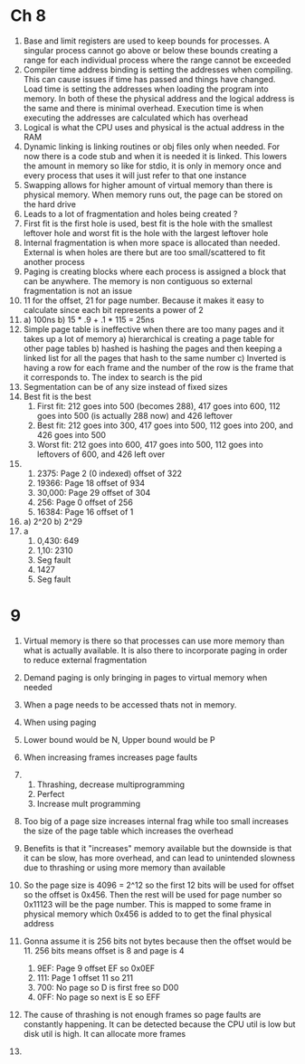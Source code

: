# Ch 8 
1. Base and limit registers are used to keep bounds for processes. A singular process cannot go above or below these bounds creating a range for each individual process where the range cannot be exceeded
2. Compiler time address binding is setting the addresses when compiling. This can cause issues if time has passed and things have changed. Load time is setting the addresses when loading the program into memory. In both of these the physical address and the logical address is the same and there is minimal overhead. Execution time is when executing the addresses are calculated which has overhead
3. Logical is what the CPU uses and physical is the actual address in the RAM
4. Dynamic linking is linking routines or obj files only when needed. For now there is a code stub and when it is needed it is linked. This lowers the amount in memory so like for stdio, it is only in memory once and every process that uses it will just refer to that one instance
5. Swapping allows for higher amount of virtual memory than there is physical memory. When memory runs out, the page can be stored on the hard drive
6. Leads to a lot of fragmentation and holes being created ?
7. First fit is the first hole is used, best fit is the hole with the smallest leftover hole and worst fit is the hole with the largest leftover hole
8. Internal fragmentation is when more space is allocated than needed. External is when holes are there but are too small/scattered to fit another process
9. Paging is creating blocks where each process is assigned a block that can be anywhere. The memory is non contiguous so external fragmentation is not an issue 
10. 11 for the offset, 21 for page number. Because it makes it easy to calculate since each bit represents a power of 2
11. a) 100ns b) 15 * .9 + .1 * 115 = 25ns
12. Simple page table is ineffective when there are too many pages and it takes up a lot of memory a) hierarchical is creating a page table for other page tables b) hashed is hashing the pages and then keeping a linked list for all the pages that hash to the same number c) Inverted is having a row for each frame and the number of the row is the frame that it corresponds to. The index to search is the pid
13. Segmentation can be of any size instead of fixed sizes
14. Best fit is the best
	1. First fit: 212 goes into 500 (becomes 288), 417 goes into 600, 112 goes into 500 (is actually 288 now) and 426 leftover
	2. Best fit: 212 goes into 300, 417 goes into 500, 112 goes into 200, and 426 goes into 500 
	3. Worst fit: 212 goes into 600, 417 goes into 500, 112 goes into leftovers of 600, and 426 left over
15. 
	1. 2375: Page 2 (0 indexed) offset of 322
	2. 19366: Page 18 offset of 934
	3. 30,000: Page 29 offset of 304
	4. 256: Page 0 offset of 256
	5. 16384: Page 16 offset of 1
16. a) 2^20 b) 2^29 
17. a
	1. 0,430: 649
	2. 1,10: 2310
	3. Seg fault
	4. 1427
	5. Seg fault


# 9
1. Virtual memory is there so that processes can use more memory than what is actually available. It is also there to incorporate paging in order to reduce external fragmentation
2. Demand paging is only bringing in pages to virtual memory when needed
3. When a page needs to be accessed thats not in memory. 
4. When using paging 
5. Lower bound would be N, Upper bound would be P
6. When increasing frames increases page faults

12. 
	1. Thrashing, decrease multiprogramming
	2. Perfect
	3. Increase mult programming
13. Too big of a page size increases internal frag while too small increases the size of the page table which increases the overhead
14. Benefits is that it "increases" memory available but the downside is that it can be slow, has more overhead, and can lead to unintended slowness due to thrashing or using more memory than available 
15. So the page size is 4096 = 2^12 so the first 12 bits will be used for offset so the offset is 0x456. Then the rest will be used for page number so 0x11123 will be the page number. This is mapped to some frame in physical memory which 0x456 is added to to get the final physical address
16. Gonna assume it is 256 bits not bytes because then the offset would be 11. 256 bits means offset is 8 and page is 4
	1. 9EF: Page 9 offset EF so 0x0EF
	2. 111: Page 1 offset 11 so 211
	3. 700: No page so D is first free so D00
	4. 0FF: No page so next is E so EFF
17. The cause of thrashing is not enough frames so page faults are constantly happening. It can be detected because the CPU util is low but disk util is high. It can allocate more frames
18. 